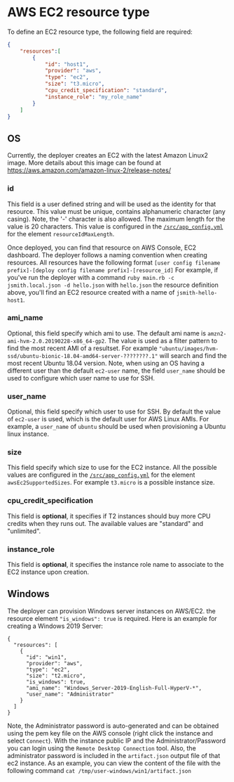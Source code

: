 # AWS EC2 resource type

To define an EC2 resource type, the following field are required:

```json
{
    "resources":[
        {
            "id": "host1",
            "provider": "aws",
            "type": "ec2",
            "size": "t3.micro",
            "cpu_credit_specification": "standard",
            "instance_role": "my_role_name"
        }
    ]
}
```

## OS

Currently, the deployer creates an EC2 with the latest Amazon Linux2 image. More details about this image can be found at https://aws.amazon.com/amazon-linux-2/release-notes/

### id

This field is a user defined string and will be used as the identity for that resource.
This value must be unique, contains alphanumeric character (any casing). Note, the '-' character is also allowed.
The maximum length for the value is 20 characters. This value is configured in the [`/src/app_config.yml`](/src/app_config.yml) for the element `resourceIdMaxLength`.

Once deployed, you can find that resource on AWS Console, EC2 dashboard.
The deployer follows a naming convention when creating resources. All resources have the following format `[user config filename prefix]-[deploy config filename prefix]-[resource_id]`
For example, if you've run the deployer with a command `ruby main.rb -c jsmith.local.json -d hello.json` with `hello.json` the resource definition above, you'll find an EC2 resource created with a name of `jsmith-hello-host1`.

### ami_name

Optional, this field specify which ami to use. The default ami name is `amzn2-ami-hvm-2.0.20190228-x86_64-gp2`.
The value is used as a filter pattern to find the most recent AMI of a resultset.
For example `"ubuntu/images/hvm-ssd/ubuntu-bionic-18.04-amd64-server-????????.1"` will search and find the most recent Ubuntu 18.04 version.
Note, when using an OS having a different user than the default `ec2-user` name, the field `user_name` should be used to configure which user name to use for SSH.

### user_name

Optional, this field specify which user to use for SSH. By default the value of `ec2-user` is used, which is the default user for AWS Linux AMIs. For example, a `user_name` of `ubuntu` should be used when provisioning a Ubuntu linux instance.

### size

This field specify which size to use for the EC2 instance. All the possible values are configured in the [`/src/app_config.yml`](/src/app_config.yml) for the element `awsEc2SupportedSizes`.
For example `t3.micro` is a possible instance size.

### cpu_credit_specification

This field is **optional**, it specifies if T2 instances should buy more CPU credits when they runs out. The available values are "standard" and "unlimited".

### instance_role

This field is **optional**, it specifies the instance role name to associate to the EC2 instance upon creation.

## Windows

The deployer can provision Windows server instances on AWS/EC2.
the resource element `"is_windows": true` is required. Here is an example for creating a Windows 2019 Server:

```
{
  "resources": [
    {
      "id": "win1",
      "provider": "aws",
      "type": "ec2",
      "size": "t2.micro",
      "is_windows": true,
      "ami_name": "Windows_Server-2019-English-Full-HyperV-*",
      "user_name": "Administrator"
    }
  ]
}
```

Note, the Administrator password is auto-generated and can be obtained using the pem key file on the AWS console (right click the instance and select `Connect`). With the instance public IP and the Administrator/Password you can login using the `Remote Desktop Connection` tool.
Also, the administrator password is included in the `artifact.json` output file of that ec2 instance. As an example, you can view the content of the file with the following command `cat /tmp/user-windows/win1/artifact.json`
